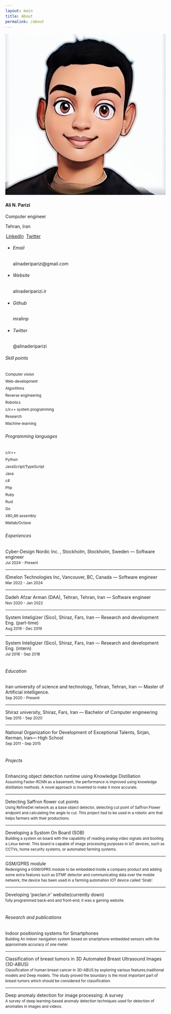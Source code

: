 ```yaml
---
layout: main
title: About
permalink: /about
---
```


<div class="container">
    <div class="main-body">
        <div class="row gutters-sm">
            <div class="col-md-4 mb-3">
                <!-- Profile -->
                <div class="card first-block">
                    <div class="card-body">
                        <div class="d-flex flex-column align-items-center text-center">
                            <img src="/assets/images/me.jpg" alt="Admin" class="about-me-img rounded"/>
                            <div class="mt-3">
                                <h4>Ali N. Parizi</h4>
                                <p class="text-secondary mb-1">Computer engineer</p>
                                <p class="text-muted font-size-sm">Tehran, Iran</p>
                                <a class="btn btn-outline-primary" style="margin: 2px" href="https://www.linkedin.com/in/ali-naderi-parizi-5a0a74107/"><i class="fa fa-linkedin"></i> LinkedIn</a>
                                <a class="btn btn-outline-primary" style="margin: 2px" href="https://twitter.com/alinaderiparizi"><i class="fa fa-twitter"></i> Twitter</a>
                            </div>
                        </div>
                    </div>
                </div>
                <!-- End profile -->
                <!-- Social media -->
                <div class="card mt-3">
                    <ul class="list-group list-group-flush">
                        <li class="list-group-item d-flex justify-content-between align-items-center flex-wrap">
                        <h6 class="mb-0"><i class="fa fa-at"></i> Email</h6>
                        <span class="info-span">alinaderiparizi@gmail.com</span>
                        </li>
                        <li class="list-group-item d-flex justify-content-between align-items-center flex-wrap">
                        <h6 class="mb-0"><i class="fas fa-globe"></i> Website</h6>
                        <span class="info-span">alinaderiparizi.ir</span>
                        </li>
                        <li class="list-group-item d-flex justify-content-between align-items-center flex-wrap">
                        <h6 class="mb-0"><i class="fab fa-github"></i> Github</h6>
                        <span class="info-span">mralinp</span>
                        </li>
                        <li class="list-group-item d-flex justify-content-between align-items-center flex-wrap">
                        <h6 class="mb-0"><i class="fab fa-twitter"></i> Twitter</h6>
                        <span class="info-span">@alinaderiparizi</span>
                        </li>
                    </ul>
                </div>
                <!-- End social media -->
                <!-- Skill levels -->
                <div class="card mt-3">
                    <div class="card-body">
                        <h6 class="d-flex align-items-center mb-3"><i class="material-icons mr-2">Skill points</i></h6>
                        <small>Computer vision <i class="fas fa-star"></i></small>
                        <div class="progress mb-3" style="height: 5px">
                        <div class="progress-bar bg-primary" role="progressbar" style="width: 50%" aria-valuenow="50" aria-valuemin="0" aria-valuemax="100"></div>
                        </div>
                        <small>Web-development</small>
                        <div class="progress mb-3" style="height: 5px">
                        <div class="progress-bar bg-primary" role="progressbar" style="width: 70%" aria-valuenow="50" aria-valuemin="0" aria-valuemax="100"></div>
                        </div>
                        <small>Algorithms</small>
                        <div class="progress mb-3" style="height: 5px">
                        <div class="progress-bar bg-primary" role="progressbar" style="width: 65%" aria-valuenow="50" aria-valuemin="0" aria-valuemax="100"></div>
                        </div>
                        <small>Reverse engineering <i class="fas fa-star"></i></small>
                        <div class="progress mb-3" style="height: 5px">
                        <div class="progress-bar bg-primary" role="progressbar" style="width: 40%" aria-valuenow="50" aria-valuemin="0" aria-valuemax="100"></div>
                        </div>
                        <small>Robotics <i class="fas fa-star"></i></small>
                        <div class="progress mb-3" style="height: 5px">
                        <div class="progress-bar bg-primary" role="progressbar" style="width: 50%" aria-valuenow="50" aria-valuemin="0" aria-valuemax="100"></div>
                        </div>
                        <small>c/c++ system programming <i class="fas fa-star"></i></small>
                        <div class="progress mb-3" style="height: 5px">
                        <div class="progress-bar bg-primary" role="progressbar" style="width: 70%" aria-valuenow="50" aria-valuemin="0" aria-valuemax="100"></div>
                        </div>
                        <small>Research</small>
                        <div class="progress mb-3" style="height: 5px">
                        <div class="progress-bar bg-primary" role="progressbar" style="width: 50%" aria-valuenow="50" aria-valuemin="0" aria-valuemax="100"></div>
                        </div>
                        <small>Machine-learning</small>
                        <div class="progress mb-3" style="height: 5px">
                        <div class="progress-bar bg-primary" role="progressbar" style="width: 50%" aria-valuenow="50" aria-valuemin="0" aria-valuemax="100"></div>
                        </div>
                    </div>
                </div>
                <!-- End skill level -->
                <!-- Programming languages -->
                <div class="card mt-3">
                    <div class="card-body">
                        <h6 class="d-flex align-items-center mb-3"><i class="material-icons mr-2">Programming languages</i></h6>
                        <small>c/c++<i class="fas fa-star"></i></small>
                        <div class="progress mb-3" style="height: 5px">
                            <div class="progress-bar bg-primary" role="progressbar" style="width: 70%" aria-valuenow="50" aria-valuemin="0" aria-valuemax="100"></div>
                        </div>
                        <small>Python <i class="fas fa-star"></i></small>
                        <div class="progress mb-3" style="height: 5px">
                            <div class="progress-bar bg-primary" role="progressbar" style="width: 90%" aria-valuenow="50" aria-valuemin="0" aria-valuemax="100"></div>
                        </div>
                        <small>JavaScript/TypeScript <i class="fas fa-star"></i></small>
                        <div class="progress mb-3" style="height: 5px">
                            <div class="progress-bar bg-primary" role="progressbar" style="width: 75%" aria-valuenow="50" aria-valuemin="0" aria-valuemax="100"></div>
                        </div>
                        <small>Java</small>
                        <div class="progress mb-3" style="height: 5px">
                            <div class="progress-bar bg-primary" role="progressbar" style="width: 60%" aria-valuenow="50" aria-valuemin="0" aria-valuemax="100"></div>
                        </div>
                        <small>c#</small>
                        <div class="progress mb-3" style="height: 5px">
                            <div class="progress-bar bg-primary" role="progressbar" style="width: 60%" aria-valuenow="50" aria-valuemin="0" aria-valuemax="100"></div>
                        </div>
                        <small>Php</small>
                        <div class="progress mb-3" style="height: 5px">
                            <div class="progress-bar bg-primary" role="progressbar" style="width: 70%" aria-valuenow="50" aria-valuemin="0" aria-valuemax="100"></div>
                        </div>
                        <small>Ruby</small>
                        <div class="progress mb-3" style="height: 5px">
                            <div class="progress-bar bg-primary" role="progressbar" style="width: 30%" aria-valuenow="50" aria-valuemin="0" aria-valuemax="100"></div>
                        </div>
                        <small>Rust</small>
                        <div class="progress mb-3" style="height: 5px">
                            <div class="progress-bar bg-primary" role="progressbar" style="width: 40%" aria-valuenow="50" aria-valuemin="0" aria-valuemax="100"></div>
                        </div>
                        <small>Go</small>
                        <div class="progress mb-3" style="height: 5px">
                            <div class="progress-bar bg-primary" role="progressbar" style="width: 40%" aria-valuenow="50" aria-valuemin="0" aria-valuemax="100"></div>
                        </div>
                        <small>X80_86 assembly</small>
                        <div class="progress mb-3" style="height: 5px">
                            <div class="progress-bar bg-primary" role="progressbar" style="width: 30%" aria-valuenow="50" aria-valuemin="0" aria-valuemax="100"></div>
                        </div>
                        <small>Matlab/Octave</small>
                        <div class="progress mb-3" style="height: 5px">
                            <div class="progress-bar bg-primary" role="progressbar" style="width: 50%" aria-valuenow="50" aria-valuemin="0" aria-valuemax="100"></div>
                        </div>
                    </div>
                </div>
                <!-- End of programming languages -->
            </div>
            <div class="col-md-8">
                <!-- Experiences -->
                <div class="card md-3">
                    <div class="card-body">
                        <h6 class="d-flex align-items-center mb-3"><i class="material-icons mr-2">Experiences</i></h6>
                        <div class="col">
                            Cyber-Design Nordic Inc. , Stockholm, Stockholm, Sweden — Software engineer
                            <br>
                            <small>Jul 2024 - Present</small>
                            <br>
                        </div>
                        <hr>
                        <div class="col">
                            IDmelon Technologies Inc, Vancouver, BC, Canada — Software engineer
                            <br>
                            <small>Mar 2022 - Jan 2024 </small>
                            <br>
                        </div>
                        <hr>
                        <div class="col">
                            Dadeh Afzar Arman (DAA), Tehran, Tehran, Iran — Software engineer
                            <br>
                            <small>Nov 2020 - Jan 2022</small>
                            <br>
                        </div>
                        <hr>
                        <div class="col">
                            System Inteligizer (Sico), Shiraz, Fars, Iran — Research and development Eng. (part-time)
                            <br>
                            <small>Aug 2019 - Dec 2019</small>
                            <br>
                        </div>
                        <hr>
                        <div class="col">
                            System Inteligizer (Sico), Shiraz, Fars, Iran — Research and development Eng. (intern)
                            <br>
                            <small>Jul 2018 - Sep 2018</small>
                            <br>
                        </div>
                    </div>
                </div>
                <!-- End experiences -->
                <br>
                <!-- Education -->
                <div class="card md-3">
                    <div class="card-body">
                        <h6 class="d-flex align-items-center mb-3"><i class="material-icons mr-2">Education</i></h6>
                        <div class="col">
                            Iran university of science and technology, Tehran, Tehran, Iran — Master of Artificial intelligence.
                            <br>
                            <small>Sep 2020 - Present</small>
                            <br>
                        </div>
                        <hr>
                        <div class="col">
                            Shiraz university, Shiraz, Fars, Iran — Bachelor of Computer engineering
                            <br>
                            <small>Sep 2015 - Sep 2020</small>
                            <br>
                        </div>
                        <hr>
                        <div class="col">
                            National Organization for Development of Exceptional Talents, Sirjan, Kerman, Iran— High School
                            <br>
                            <small>Sep 2011 - Sep 2015</small>
                            <br>
                        </div>
                    </div>
                </div>
                <!-- End education -->
                <br>
                <!-- Projects -->
                <div class="card md-3">
                    <div class="card-body">
                        <h6 class="d-flex align-items-center mb-3"><i class="material-icons mr-2">Projects</i></h6>
                        <div class="col">
                            Enhancing object detection runtime using Knowledge Distillation 
                            <br>
                            <small>Assuming Faster-RCNN as a basement, the performance is improved using knowledge distillation methods. A novel approach is invented to make it more accurate.
                            </small>
                            <br>
                        </div>
                        <hr>
                        <div class="col">
                            Detecting Saffron flower cut points
                            <br>
                            <small>Using RefineDet network as a base object detector, detecting cut point of Saffron Flower endpoint and calculating the angle to cut. This project had to be used in a robotic arm that helps farmers with their productions.
                            </small>
                            <br>
                        </div>
                        <hr>
                        <div class="col">
                            Developing a Systom On Board (SOB)                            
                            <br>
                            <small>Building a system on board with the capability of reading analog video signals and booting a Linux kernel. This board is capable of image processing purposes in IoT devices, such as CCTVs, home security systems, or automated farming systems.</small>
                            <br>
                        </div>
                        <hr>
                        <div class="col">
                            GSM/GPRS module                            
                            <br>
                            <small>Redesigning a GSM/GPRS module to be embedded inside a company product and adding some extra features such as DTMF detector and communicating data over the mobile network, the device has been used in a farming automation IOT device called ‘Sirab’.</small>
                            <br>
                        </div>
                        <hr>
                        <div class="col">
                            Developing ‘pwclan.ir’ website(currently down)                            
                            <br>
                            <small>fully programmed back-end and front-end, it was a gaming website.</small>
                            <br>
                        </div>
                    </div>
                </div>
                <!-- End projects -->
                <br>
                <!-- Research and publications -->
                 <div class="card md-3">
                    <div class="card-body">
                        <h6 class="d-flex align-items-center mb-3"><i class="material-icons mr-2">Research and publications</i></h6>
                        <div class="col">
                            Indoor positioning systems for Smartphones
                            <br>
                            <small>
                            Building An indoor navigation system based on smartphone embedded sensors with the approximate accuracy of one meter.
                            </small>
                            <br>
                        </div>
                        <hr>
                        <div class="col">
                            Classification of breast tumors in 3D Automated Breast Ultrasound Images (3D-ABUS)
                            <br>
                            <small>
                            Classification of human breast cancer in 3D-ABUS by exploring various features,traditional models and Deep models. The study proved the boundary is the most important part of breast tumors which should be considered for classification.
                            </small>
                            <br>
                        </div>
                        <hr>
                        <div class="col">
                            Deep anomaly detection for image processing: A survey
                            <br>
                            <small>A survey of deep learning-based anomaly detection techniques used for detection of anomalies in images and videos.
                            </small>
                            <br>
                        </div>
                    </div>
                </div>
                <!-- End research and publications -->
            </div>
        </div>
    </div>
</div>
